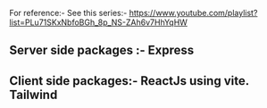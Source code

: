 For reference:-
      See this series:- https://www.youtube.com/playlist?list=PLu71SKxNbfoBGh_8p_NS-ZAh6v7HhYqHW
<br>
<h2>Server side packages :- Express</h2>
<h2>Client side packages:- ReactJs using vite. Tailwind</h2>
